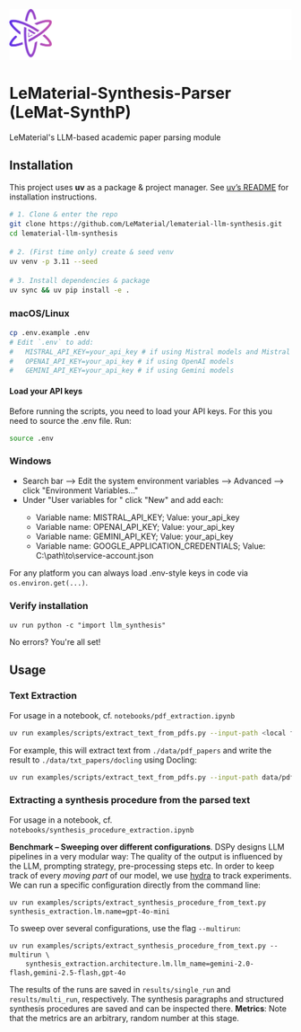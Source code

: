 ![](assets/lematerial-logo.png)

# LeMaterial-Synthesis-Parser (LeMat-SynthP)
LeMaterial's LLM-based academic paper parsing module 

## Installation

This project uses **uv** as a package & project manager. See [uv’s README](https://github.com/astral-sh/uv?tab=readme-ov-file#installation) for installation instructions.

```bash
# 1. Clone & enter the repo
git clone https://github.com/LeMaterial/lematerial-llm-synthesis.git
cd lematerial-llm-synthesis

# 2. (First time only) create & seed venv
uv venv -p 3.11 --seed

# 3. Install dependencies & package
uv sync && uv pip install -e .
```

### macOS/Linux
```bash
cp .env.example .env
# Edit `.env` to add:
#   MISTRAL_API_KEY=your_api_key # if using Mistral models and Mistral OCR
#   OPENAI_API_KEY=your_api_key # if using OpenAI models
#   GEMINI_API_KEY=your_api_key # if using Gemini models
```

#### Load your API keys

Before running the scripts, you need to load your API keys. For this you need to source the .env file. Run:

```bash
source .env
```

### Windows

* Search bar --> Edit the system environment variables --> Advanced --> click "Environment Variables..."
* Under "User variables for <your-username>" click "New" and add each:
    * Variable name: MISTRAL_API_KEY; Value: your_api_key
    * Variable name: OPENAI_API_KEY; Value: your_api_key
    * Variable name: GEMINI_API_KEY; Value: your_api_key
    * Variable name: GOOGLE_APPLICATION_CREDENTIALS; Value: C:\path\to\service-account.json

For any platform you can always load .env-style keys in code via `os.environ.get(...)`.

### Verify installation

```
uv run python -c "import llm_synthesis"
```

No errors? You're all set!

## Usage

### Text Extraction

For usage in a notebook, cf. `notebooks/pdf_extraction.ipynb`

```sh
uv run examples/scripts/extract_text_from_pdfs.py --input-path <local folder containing the pdfs> --output-path <local folder where the extracted text will be saved> --process <"docling" or "mistral">
```

For example, this will extract text from `./data/pdf_papers` and write the result to `./data/txt_papers/docling` using Docling:

```sh
uv run examples/scripts/extract_text_from_pdfs.py --input-path data/pdf_papers --output-path data/txt_papers/docling --process docling
```


### Extracting a synthesis procedure from the parsed text

For usage in a notebook, cf. `notebooks/synthesis_procedure_extraction.ipynb`

**Benchmark – Sweeping over different configurations**. DSPy designs LLM pipelines in a very modular way: The quality of the output is influenced by the LLM, prompting strategy, pre-processing steps etc.
In order to keep track of every *moving part* of our model, we use [hydra](https://hydra.cc/) to track experiments. We can run a specific configuration directly from the command line:

```
uv run examples/scripts/extract_synthesis_procedure_from_text.py synthesis_extraction.lm.name=gpt-4o-mini
```

To sweep over several configurations, use the flag `--multirun`:

```
uv run examples/scripts/extract_synthesis_procedure_from_text.py --multirun \
    synthesis_extraction.architecture.lm.llm_name=gemini-2.0-flash,gemini-2.5-flash,gpt-4o
```

The results of the runs are saved in `results/single_run` and `results/multi_run`, respectively. The synthesis paragraphs and structured synthesis procedures are saved and can be inspected there.
**Metrics**: Note that the metrics are an arbitrary, random number at this stage.
